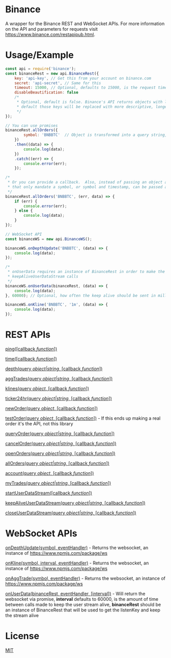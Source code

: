 # Binance
A wrapper for the Binance REST and WebSocket APIs.  For more information on the API and parameters for requests visit https://www.binance.com/restapipub.html.

# Usage/Example

```js
const api = require('binance');
const binanceRest = new api.BinanceRest({
    key: 'api-key', // Get this from your account on binance.com
    secret: 'api-secret', // Same for this
    timeout: 15000, // Optional, defaults to 15000, is the request time out in milliseconds
    disableBeautification: false
    /*
     * Optional, default is false. Binance's API returns objects with lots of one letter keys.  By
     * default those keys will be replaced with more descriptive, longer ones.
     */
});

// You can use promises
binanceRest.allOrders({
        symbol: 'BNBBTC'  // Object is transformed into a query string, timestamp is automatically added
    })
    .then((data) => {
        console.log(data);
    })
    .catch((err) => {
        console.error(err);
    });

/*
 * Or you can provide a callback.  Also, instead of passing an object as the query, routes
 * that only mandate a symbol, or symbol and timestamp, can be passed a string.
 */
binanceRest.allOrders('BNBBTC', (err, data) => {
    if (err) {
        console.error(err);
    } else {
        console.log(data);
    }
});

// WebSocket API
const binanceWS = new api.BinanceWS();

binanceWS.onDepthUpdate('BNBBTC', (data) => {
    console.log(data);
});

/*
 * onUserData requires an instance of BinanceRest in order to make the necessary startUserDataStream and  
 * keepAliveUserDataStream calls
 */
binanceWS.onUserData(binanceRest, (data) => {
    console.log(data);
}, 60000); // Optional, how often the keep alive should be sent in milliseconds

binanceWS.onKline('BNBBTC', '1m', (data) => {
    console.log(data);
});
```

#  REST APIs

[ping([callback _function_])](https://www.binance.com/restapipub.html#user-content-test-connectivity)

[time([callback _function_])](https://www.binance.com/restapipub.html#user-content-check-server-time)

[depth(query _object|string_, [callback _function_])](https://www.binance.com/restapipub.html#user-content-order-book)

[aggTrades(query _object|string_, [callback _function_])](https://www.binance.com/restapipub.html#user-content-compressedaggregate-trades-list)

[klines(query _object_, [callback _function_])](https://www.binance.com/restapipub.html#user-content-klinecandlesticks)

[ticker24hr(query _object|string_, [callback _function_])](https://www.binance.com/restapipub.html#user-content-24hr-ticker-price-change-statistics)

[newOrder(query _object_, [callback _function_])](https://www.binance.com/restapipub.html#user-content-new-order--signed)

[testOrder(query _object_, [callback _function_])](https://www.binance.com/restapipub.html#user-content-test-new-order-signed) - If this ends up making a real order it's the API, not this library

[queryOrder(query _object|string_, [callback _function_])](https://www.binance.com/restapipub.html#user-content-query-order-signed)

[cancelOrder(query _object|string_, [callback _function_])](https://www.binance.com/restapipub.html#user-content-cancel-order-signed)

[openOrders(query _object|string_, [callback _function_])](https://www.binance.com/restapipub.html#user-content-current-open-orders-signed)

[allOrders(query _object|string_, [callback _function_])](https://www.binance.com/restapipub.html#user-content-all-orders-signed)

[account(query _object_, [callback _function_])](https://www.binance.com/restapipub.html#user-content-account-information-signed)

[myTrades(query _object|string_, [callback _function_])](https://www.binance.com/restapipub.html#user-content-account-trade-list-signed)

[startUserDataStream([callback _function_])](https://www.binance.com/restapipub.html#user-content-start-user-data-stream-api-key)

[keepAliveUserDataStream(query _object|string_, [callback _function_])](https://www.binance.com/restapipub.html#user-content-keepalive-user-data-stream-api-key)

[closeUserDataStream(query _object|string_, [callback _function_])](https://www.binance.com/restapipub.html#user-content-close-user-data-stream-api-key)

# WebSocket APIs

[onDepthUpdate(symbol, eventHandler)](https://www.binance.com/restapipub.html#depth-wss-endpoint) - Returns the websocket, an instance of https://www.npmjs.com/package/ws

[onKline(symbol, interval, eventHandler)](https://www.binance.com/restapipub.html#kline-wss-endpoint) - Returns the websocket, an instance of https://www.npmjs.com/package/ws

[onAggTrade(symbol, eventHandler)](https://www.binance.com/restapipub.html#trades-wss-endpoint) - Returns the websocket, an instance of https://www.npmjs.com/package/ws

[onUserData(binanceRest, eventHandler, [interval])](https://www.binance.com/restapipub.html#user-wss-endpoint) - Will return the websocket via promise, **interval** defaults to 60000, is the amount of time between calls made to keep the user stream alive, **binanceRest** should be an instance of BinanceRest that will be used to get the listenKey and keep the stream alive

# License
[MIT](LICENSE)